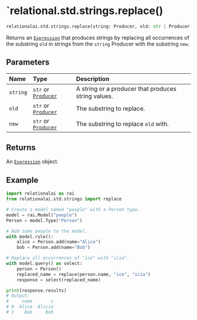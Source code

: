 # `relational.std.strings.replace()

```python
relationalai.std.strings.replace(string: Producer, old: str | Producer, new: str | Producer) -> Expression
```

Returns an [`Expression`](../../Expression.md) that produces strings by replacing all occurrences of the substring `old` in strings from the `string` Producer with the substring `new`.

## Parameters

| Name | Type | Description |
| :--- | :--- | :------ |
| `string` | `str` or [`Producer`](../../../Producer/README.md) | A string or a producer that produces string values. |
| `old` | `str` or [`Producer`](../../../Producer/README.md) | The substring to replace. |
| `new` | `str` or [`Producer`](../../../Producer/README.md) | The substring to replace `old` with. |

## Returns

An [`Expression`](../../../Expression.md) object.

## Example

```python
import relationalai as rai
from relationalai.std.strings import replace

# Create a model named "people" with a Person type.
model = rai.Model("people")
Person = model.Type("Person")

# Add some people to the model.
with model.rule():
    alice = Person.add(name="Alice")
    bob = Person.add(name="Bob")

# Replace all occurrences of "ice" with "icia".
with model.query() as select:
    person = Person()
    replaced_name = replace(person.name, "ice", "icia")
    response = select(replaced_name)

print(response.results)
# Output:
#     name       v
# 0  Alice  Alicia
# 1    Bob     Bob
```
